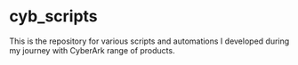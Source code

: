 # cyb_scripts
This is the repository for various scripts and automations I developed during my journey with CyberArk range of products.

